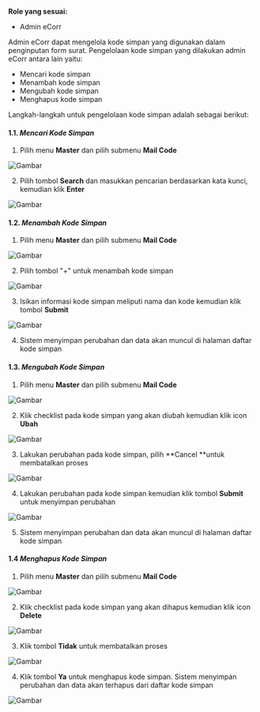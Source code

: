 **Role yang sesuai:**

- Admin eCorr

Admin eCorr dapat mengelola kode simpan yang digunakan dalam penginputan form surat. Pengelolaan kode simpan yang dilakukan 
admin eCorr antara lain yaitu:

- Mencari kode simpan
- Menambah kode simpan
- Mengubah kode simpan
- Menghapus kode simpan

Langkah-langkah untuk pengelolaan kode simpan adalah sebagai berikut:

#### 1.1. *Mencari Kode Simpan*

1. Pilih menu **Master** dan pilih submenu **Mail Code**

 ![Gambar](_screenshoot_data_master/DM01.png/?sanitize=true)

2. Pilih tombol **Search** dan masukkan pencarian berdasarkan kata kunci, kemudian klik **Enter**

 ![Gambar](_screenshoot_data_master/DM02.png/?sanitize=true)

#### 1.2. *Menambah Kode Simpan*

1. Pilih menu **Master** dan pilih submenu **Mail Code**

 ![Gambar](_screenshoot_data_master/DM03.png/?sanitize=true)

2. Pilih tombol &quot;+&quot; untuk menambah kode simpan

 ![Gambar](_screenshoot_data_master/DM04.png/?sanitize=true)

3. Isikan informasi kode simpan meliputi nama dan kode kemudian klik tombol **Submit**

 ![Gambar](_screenshoot_data_master/DM05.png/?sanitize=true)

4. Sistem menyimpan perubahan dan data akan muncul di halaman daftar kode simpan

#### 1.3. *Mengubah Kode Simpan*

1. Pilih menu **Master** dan pilih submenu **Mail Code**

 ![Gambar](_screenshoot_data_master/DM06.png/?sanitize=true)

2. Klik checklist pada kode simpan yang akan diubah kemudian klik icon **Ubah**

 ![Gambar](_screenshoot_data_master/DM07.png/?sanitize=true)
 
3. Lakukan perubahan pada kode simpan, pilih **Cancel **untuk membatalkan proses

 ![Gambar](_screenshoot_data_master/DM08.png/?sanitize=true)

4. Lakukan perubahan pada kode simpan kemudian klik tombol **Submit** untuk menyimpan perubahan

 ![Gambar](_screenshoot_data_master/DM09.png/?sanitize=true)

5. Sistem menyimpan perubahan dan data akan muncul di halaman daftar kode simpan
   
#### 1.4 *Menghapus Kode Simpan*

1. Pilih menu **Master** dan pilih submenu **Mail Code**

 ![Gambar](_screenshoot_data_master/DM10.png/?sanitize=true)

2. Klik checklist pada kode simpan yang akan dihapus kemudian klik icon **Delete**

 ![Gambar](_screenshoot_data_master/DM11.png/?sanitize=true)

3. Klik tombol **Tidak** untuk membatalkan proses

 ![Gambar](_screenshoot_data_master/DM12.png/?sanitize=true)

4. Klik tombol **Ya** untuk menghapus kode simpan. Sistem menyimpan perubahan dan data akan terhapus dari daftar kode simpan

 ![Gambar](_screenshoot_data_master/DM13.png/?sanitize=true)